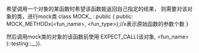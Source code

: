 希望调用一个对象的某函数时希望该函数能返回自己指定的结果，
则需要对该对象的类，进行mock类
class MOCK_<class1> : public <class1>
{
public:
  MOCK_METHODx(<fun_name>, <fun_type>);//x表示原始函数的参数个数
}

然后调用mock类的对象的该函数前使用
EXPECT_CALL(该对象,  <fun_name>(::testing::__)).